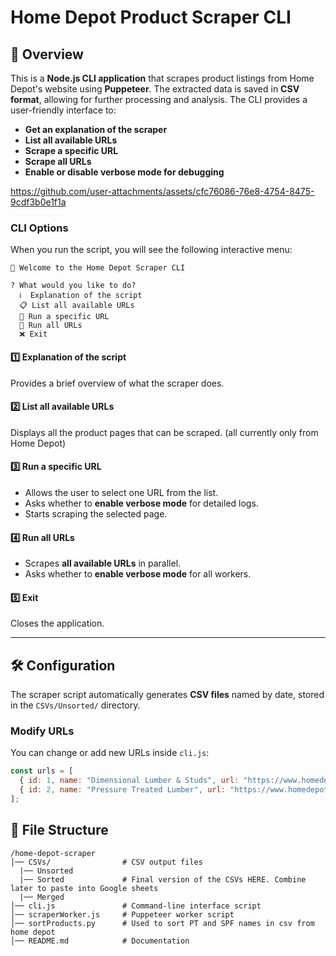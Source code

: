 # Home Depot Product Scraper CLI

## 📌 Overview
This is a **Node.js CLI application** that scrapes product listings from Home Depot's website using **Puppeteer**. The extracted data is saved in **CSV format**, allowing for further processing and analysis. The CLI provides a user-friendly interface to:
- **Get an explanation of the scraper**
- **List all available URLs**
- **Scrape a specific URL**
- **Scrape all URLs**
- **Enable or disable verbose mode for debugging**



https://github.com/user-attachments/assets/cfc76086-76e8-4754-8475-9cdf3b0e1f1a





### **CLI Options**
When you run the script, you will see the following interactive menu:
```
📌 Welcome to the Home Depot Scraper CLI

? What would you like to do?
  ℹ️  Explanation of the script
  📋 List all available URLs
  🚀 Run a specific URL
  🔄 Run all URLs
  ❌ Exit
```

#### **1️⃣ Explanation of the script**
Provides a brief overview of what the scraper does.

#### **2️⃣ List all available URLs**
Displays all the product pages that can be scraped. (all currently only from Home Depot) 

#### **3️⃣ Run a specific URL**
- Allows the user to select one URL from the list.
- Asks whether to **enable verbose mode** for detailed logs.
- Starts scraping the selected page.

#### **4️⃣ Run all URLs**
- Scrapes **all available URLs** in parallel.
- Asks whether to **enable verbose mode** for all workers.

#### **5️⃣ Exit**
Closes the application.

---

## 🛠️ Configuration
The scraper script automatically generates **CSV files** named by date, stored in the `CSVs/Unsorted/` directory.

### **Modify URLs**
You can change or add new URLs inside `cli.js`:
```javascript
const urls = [
  { id: 1, name: "Dimensional Lumber & Studs", url: "https://www.homedepot.ca/...", csv: `CSVs/Unsorted/SPF_${formattedDate}.csv` },
  { id: 2, name: "Pressure Treated Lumber", url: "https://www.homedepot.ca/...", csv: `CSVs/Unsorted/PT_${formattedDate}.csv` }
];
```

## 📂 File Structure
```
/home-depot-scraper
│── CSVs/                # CSV output files
  |── Unsorted
  |── Sorted             # Final version of the CSVs HERE. Combine later to paste into Google sheets
  |── Merged
│── cli.js               # Command-line interface script
│── scraperWorker.js     # Puppeteer worker script
│── sortProducts.py      # Used to sort PT and SPF names in csv from home depot
│── README.md            # Documentation
```

